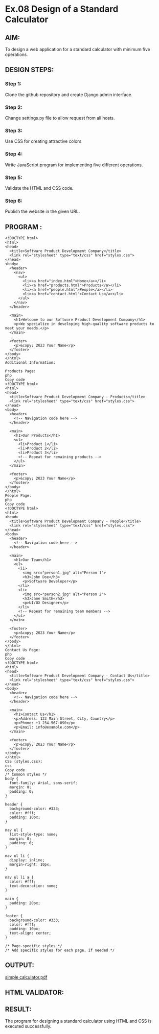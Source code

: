 # Ex.08 Design of a Standard Calculator

## AIM:
To design a web application for a standard calculator with minimum five operations.

## DESIGN STEPS:

### Step 1:
Clone the github repository and create Django admin interface.

### Step 2:
Change settings.py file to allow request from all hosts.

### Step 3:
Use CSS for creating attractive colors.

### Step 4:
Write JavaScript program for implementing five different operations.

### Step 5:
Validate the HTML and CSS code.

### Step 6:
Publish the website in the given URL.

## PROGRAM :
```
<!DOCTYPE html>
<html>
<head>
  <title>Software Product Development Company</title>
  <link rel="stylesheet" type="text/css" href="styles.css">
</head>
<body>
  <header>
    <nav>
      <ul>
        <li><a href="index.html">Home</a></li>
        <li><a href="products.html">Products</a></li>
        <li><a href="people.html">People</a></li>
        <li><a href="contact.html">Contact Us</a></li>
      </ul>
    </nav>
  </header>
  
  <main>
    <h1>Welcome to our Software Product Development Company</h1>
    <p>We specialize in developing high-quality software products to meet your needs.</p>
  </main>
  
  <footer>
    <p>&copy; 2023 Your Name</p>
  </footer>
</body>
</html>
Additional Information:

Products Page:
php
Copy code
<!DOCTYPE html>
<html>
<head>
  <title>Software Product Development Company - Products</title>
  <link rel="stylesheet" type="text/css" href="styles.css">
</head>
<body>
  <header>
    <!-- Navigation code here -->
  </header>
  
  <main>
    <h1>Our Products</h1>
    <ul>
      <li>Product 1</li>
      <li>Product 2</li>
      <li>Product 3</li>
      <!-- Repeat for remaining products -->
    </ul>
  </main>
  
  <footer>
    <p>&copy; 2023 Your Name</p>
  </footer>
</body>
</html>
People Page:
php
Copy code
<!DOCTYPE html>
<html>
<head>
  <title>Software Product Development Company - People</title>
  <link rel="stylesheet" type="text/css" href="styles.css">
</head>
<body>
  <header>
    <!-- Navigation code here -->
  </header>
  
  <main>
    <h1>Our Team</h1>
    <ul>
      <li>
        <img src="person1.jpg" alt="Person 1">
        <h3>John Doe</h3>
        <p>Software Developer</p>
      </li>
      <li>
        <img src="person2.jpg" alt="Person 2">
        <h3>Jane Smith</h3>
        <p>UI/UX Designer</p>
      </li>
      <!-- Repeat for remaining team members -->
    </ul>
  </main>
  
  <footer>
    <p>&copy; 2023 Your Name</p>
  </footer>
</body>
</html>
Contact Us Page:
php
Copy code
<!DOCTYPE html>
<html>
<head>
  <title>Software Product Development Company - Contact Us</title>
  <link rel="stylesheet" type="text/css" href="styles.css">
</head>
<body>
  <header>
    <!-- Navigation code here -->
  </header>
  
  <main>
    <h1>Contact Us</h1>
    <p>Address: 123 Main Street, City, Country</p>
    <p>Phone: +1 234-567-890</p>
    <p>Email: info@example.com</p>
  </main>
  
  <footer>
    <p>&copy; 2023 Your Name</p>
  </footer>
</body>
</html>
CSS (styles.css):
css
Copy code
/* Common styles */
body {
  font-family: Arial, sans-serif;
  margin: 0;
  padding: 0;
}

header {
  background-color: #333;
  color: #fff;
  padding: 10px;
}

nav ul {
  list-style-type: none;
  margin: 0;
  padding: 0;
}

nav ul li {
  display: inline;
  margin-right: 10px;
}

nav ul li a {
  color: #fff;
  text-decoration: none;
}

main {
  padding: 20px;
}

footer {
  background-color: #333;
  color: #fff;
  padding: 10px;
  text-align: center;
}

/* Page-specific styles */
/* Add specific styles for each page, if needed */
```

## OUTPUT:

[simple calculator.pdf](https://github.com/raghulS2004/calc/files/11662188/simple.calculator.pdf)

## HTML VALIDATOR:

## RESULT:
The program for designing a standard calculator using HTML and CSS is executed successfully.

